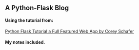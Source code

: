 ##  A Python-Flask Blog 

#### Using the tutorial from:

[Python Flask Tutorial a Full Featured Web App by Corey Schafer](https://www.youtube.com/watch?v=MwZwr5Tvyxo&list=PL-osiE80TeTs4UjLw5MM6OjgkjFeUxCYH&index=1)

#### My notes included.

